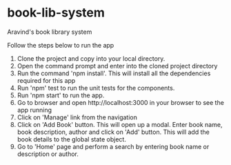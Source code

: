 # book-lib-system
Aravind's book library system

Follow the steps below to run the app

1) Clone the project and copy into your local directory.
2) Open the command prompt and enter into the cloned project directory
3) Run the command 'npm install'. This will install all the dependencies required for this app
4) Run 'npm' test to run the unit tests for the components.
5) Run 'npm start' to run the app.
6) Go to browser and open http://localhost:3000 in your browser to see the app running
7) Click on 'Manage' link from the navigation
8) Click on 'Add Book' button. This will open up a modal. Enter book name, book description, author and click on 'Add' button. This will add the book details to the global state object.
9) Go to 'Home' page and perform a search by entering book name or description or author.
